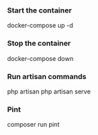 ### Start the container

docker-compose up -d

### Stop the container

docker-compose down

### Run artisan commands

php artisan <your-artisan-command>
php artisan serve

### Pint

composer run pint
